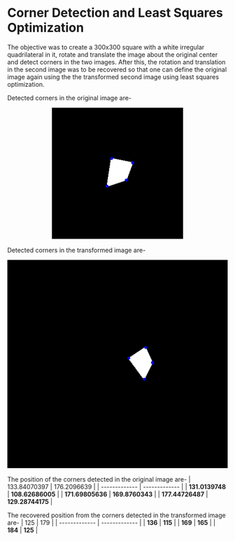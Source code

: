 # Corner Detection and Least Squares Optimization

The objective was to create a 300x300 square with a white irregular quadrilateral in it, rotate and translate the image about the original center and detect corners in the two images.
After this, the rotation and translation in the second image was to be recovered so that one can define the original image again using the the transformed second image using least squares optimization.

Detected corners in the original image are-

<p align="center">
  <img src="images/Detected_corners_1.png">
</p>

Detected corners in the transformed image are-

<p align="center">
  <img src="images/Detected_corners_2.png">
</p>

The position of the corners detected in the original image are-
| 133.84070397 | 176.2096639 |
| ------------- | ------------- |
| **131.0139748** | **108.62686005** |
| **171.69805636** | **169.8760343** |
| **177.44726487** | **129.28744175** |

The recovered position from the corners detected in the transformed image are-
| 125 | 179 |
| ------------- | ------------- |
| **136** | **115** |
| **169** | **165** |
| **184** | **125** |
